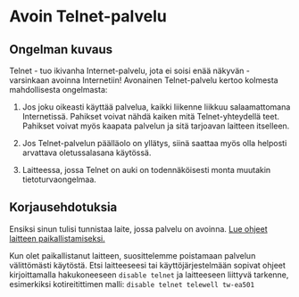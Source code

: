 # Avoin Telnet-palvelu

## Ongelman kuvaus

Telnet - tuo ikivanha Internet-palvelu, jota ei soisi enää näkyvän - varsinkaan avoinna Internetiin! Avonainen Telnet-palvelu kertoo kolmesta mahdollisesta ongelmasta:

1.  Jos joku oikeasti käyttää palvelua, kaikki liikenne liikkuu salaamattomana Internetissä. Pahikset voivat nähdä kaiken mitä Telnet-yhteydellä teet. Pahikset voivat myös kaapata palvelun ja sitä tarjoavan laitteen itselleen.

2.  Jos Telnet-palvelun päälläolo on yllätys, siinä saattaa myös olla helposti arvattava oletussalasana käytössä.

3.  Laitteessa, jossa Telnet on auki on todennäköisesti monta muutakin tietoturvaongelmaa.

## Korjausehdotuksia

Ensiksi sinun tulisi tunnistaa laite, jossa palvelu on avoinna. [Lue ohjeet laitteen paikallistamiseksi.](../locate.md)

Kun olet paikallistanut laitteen, suosittelemme poistamaan palvelun välittömästi käytöstä. Etsi laitteeseesi tai käyttöjärjestelmään sopivat ohjeet kirjoittamalla hakukoneeseen `disable telnet` ja laitteeseen liittyvä tarkenne, esimerkiksi kotireitittimen malli: `disable telnet telewell tw-ea501`
